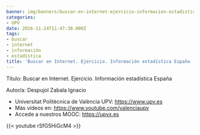```yaml
---
banner: img/banners/buscar-en-internet-ejercicio-informacion-estadistica-espana-upv.jpg
categories:
- UPV
date: 2016-11-24T11:47:30.000Z
tags:
- buscar
- internet
- información
- estadística
title: 'Buscar en Internet. Ejercicio. Información estadística España |  | UPV'
---
```


Título: Buscar en Internet. Ejercicio. Información estadística España

Autor/a: Despujol Zabala Ignacio



+ Universitat Politècnica de València UPV: https://www.upv.es
+ Más vídeos en: https://www.youtube.com/valenciaupv
+ Accede a nuestros MOOC: https://upvx.es

{{< youtube rSfG5HiGcM4 >}}
